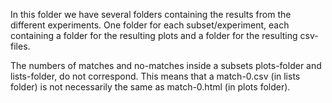 In this folder we have several folders containing the results from the different experiments. One folder for each subset/experiment, each containing a folder for the resulting plots and a folder for the resulting csv-files.

The numbers of matches and no-matches inside a subsets plots-folder and lists-folder, do not correspond. This means that a match-0.csv (in lists folder) is not necessarily the same as match-0.html (in plots folder).

